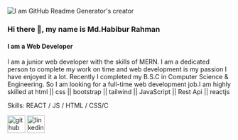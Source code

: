 ![I am GitHub Readme Generator's creator](https://media.licdn.com/dms/image/D4E16AQFOs2eFQRWzvg/profile-displaybackgroundimage-shrink_350_1400/0/1699765085903?e=1707955200&v=beta&t=NdR1EiKLvlzuwtkim6d54kWlMkdL7ltoUBYwNJBVtjE)

### Hi there 👋, my name is Md.Habibur Rahman
#### I am a Web Developer

I am a junior web developer with the skills of MERN. I am a dedicated person to complete my work on time and web development is my passion I have enjoyed it a lot. Recently I completed my B.S.C in Computer Science & Engineering. So I am looking for a full-time web development job.I am highly skilled at  html || css || bootstrap || tailwind || JavaScript || Rest Api || reactjs

Skills:   REACT / JS / HTML / CSS/C

[<img src='https://cdn.jsdelivr.net/npm/simple-icons@3.0.1/icons/github.svg' alt='github' height='40'>](https://github.com/https://github.com/Habib0011)  [<img src='https://cdn.jsdelivr.net/npm/simple-icons@3.0.1/icons/linkedin.svg' alt='linkedin' height='40'>](https://www.linkedin.com/in/https://www.linkedin.com/in/md-habibur-rahman-eftee-941413298//)  

